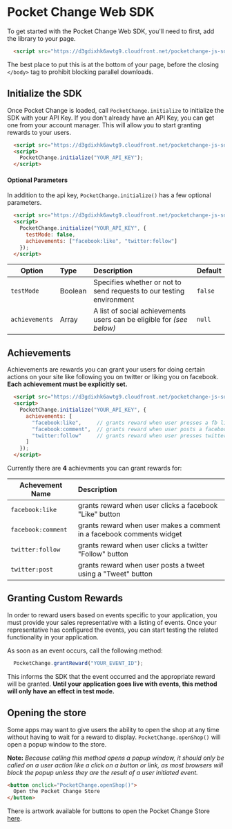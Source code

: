 # Pocket Change Web SDK

To get started with the Pocket Change Web SDK, you'll need to first, add the library to your page.

```html
  <script src="https://d3gdixhk6awtg9.cloudfront.net/pocketchange-js-sdk.js"></script>
```

The best place to put this is at the bottom of your page, before the closing ```</body>``` tag to prohibit blocking parallel downloads.


## Initialize the SDK
Once Pocket Change is loaded, call ```PocketChange.initialize``` to initialize the SDK with your API Key. If you don't already have an API Key, you can get one from your account manager. 
This will allow you to start granting rewards to your users.

```html
  <script src="https://d3gdixhk6awtg9.cloudfront.net/pocketchange-js-sdk.js"></script>
  <script>
    PocketChange.initialize("YOUR_API_KEY");
  </script>
```

#### Optional Parameters
In addition to the api key, ```PocketChange.initialize()``` has a few optional parameters.

```html
  <script src="https://d3gdixhk6awtg9.cloudfront.net/pocketchange-js-sdk.js"></script>
  <script>
    PocketChange.initialize("YOUR_API_KEY", {
      testMode: false,         
      achievements: ["facebook:like", "twitter:follow"]
    });
  </script>
```

| Option        | Type          | Description  | Default |
| ------------- |:------------- |:------------ |:------- |
| ```testMode``` | Boolean | Specifies whether or not to send requests to our testing environment | ```false``` |
| ```achievements``` | Array | A list of social achievements users can be eligible for *(see below)* | ```null``` |



## Achievements

Achievements are rewards you can grant your users for doing certain actions on your site like following you on twitter or liking you on facebook. 
**Each achievement must be explicitly set.** 

```html
  <script src="https://d3gdixhk6awtg9.cloudfront.net/pocketchange-js-sdk.js"></script>
  <script>
    PocketChange.initialize("YOUR_API_KEY", {    
      achievements: [
        "facebook:like",     // grants reward when user presses a fb like button
        "facebook:comment",  // grants reward when user posts a facebook comment
        "twitter:follow"     // grants reward when user presses twitter follow button
      ]
    });
  </script>
```

Currently there are **4** achievments you can grant rewards for:

| Achevement Name | Description |
| ------------- |:------------- |
| ```facebook:like``` | grants reward when user clicks a facebook "Like" button |
| ```facebook:comment``` | grants reward when user makes a comment in a facebook comments widget |
| ```twitter:follow``` | grants reward when user clicks a twitter "Follow" button |
| ```twitter:post``` | grants reward when user posts a tweet using a "Tweet" button |


## Granting Custom Rewards

In order to reward users based on events specific to your application, you must provide your sales representative with a listing of events. 
Once your representative has configured the events, you can start testing the related functionality in your application.

As soon as an event occurs, call the following method:

```javascript
  PocketChange.grantReward("YOUR_EVENT_ID");
```
This informs the SDK that the event occurred and the appropriate reward will be granted. 
**Until your application goes live with events, this method will only have an effect in test mode.**




## Opening the store

Some apps may want to give users the ability to open the shop at any time without having to wait for a reward to display. ```PocketChange.openShop()``` will open a popup window to the store.

**Note:** *Because calling this method opens a popup window, it should only be called on a user action like a click on a button or link, 
as most browsers will block the popup unless they are the result of a user initiated event.*

```html
<button onclick="PocketChange.openShop()">
  Open the Pocket Change Store
</button>
```

There is artwork available for buttons to open the Pocket Change Store [here](https://raw.github.com/pocketchange/pocketchange-ios-sdk/master/docs/images/button_artwork.png).





